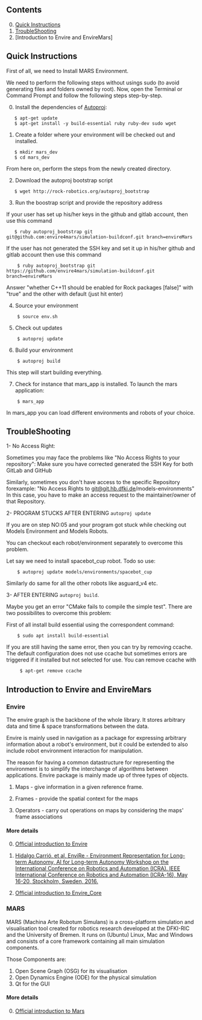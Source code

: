 ## Contents

0. [Quick Instructions](https://github.com/envire4mars/simulation-buildconf/blob/envireMars/ReadMe.md#quick-instructions)
0. [TroubleShooting](https://github.com/envire4mars/simulation-buildconf/blob/envireMars/ReadMe.md#TroubleShooting)
0. [Introduction to Envire and EnvireMars]

## Quick Instructions

First of all, we need to Install MARS Environment. 

We need to perform the following steps without usings sudo (to avoid generating files and folders owned by root). Now, open the Terminal or Command Prompt and follow the following steps step-by-step.

0) Install the dependencies of [Autoproj](https://github.com/rock-core/autoproj):

```   
   $ apt-get update
   $ apt-get install -y build-essential ruby ruby-dev sudo wget
```

1) Create a folder where your environment will be checked out and installed.
```
   $ mkdir mars_dev
   $ cd mars_dev
```
From here on, perform the steps from the newly created directory.

          
2) Download the autoproj bootstrap script

```
   $ wget http://rock-robotics.org/autoproj_bootstrap
```          
    
3) Run the boostrap script and provide the repository address

If your user has set up his/her keys in the github and gitlab account, then use this command

```
   $ ruby autoproj_bootstrap git git@github.com:envire4mars/simulation-buildconf.git branch=envireMars
``` 
 
If the user has not generated the SSH key and set it up in his/her github and gitlab account then use this command

```
    $ ruby autoproj_bootstrap git https://github.com/envire4mars/simulation-buildconf.git branch=envireMars
```        

Answer "whether C++11 should be enabled for Rock packages [false]" with "true" and the other with default (just hit enter)    
    
4) Source your environment

```
    $ source env.sh
```

5) Check out updates
```      
    $ autoproj update
```          
6) Build your environment
```      
    $ autoproj build        
```    
This step will start building everything.
    
7) Check for instance that mars_app is installed. To launch the mars application: 
```
    $ mars_app          
```    

In mars_app you can load different environments and robots of your choice.
    
 ## TroubleShooting
 
1- No Access Right:

Sometimes you may face the problems like "No Access Rights to your repository": Make sure you have corrected generated the SSH Key for both GitLab and GitHub
    
Similarly, sometimes you don't have access to the specific Repository forexample:
"No Access Rights to git@git.hb.dfki.de/models-environments" 
In this case, you have to make an access request to the maintainer/owner of that Repository. 

2- PROGRAM STUCKS AFTER ENTERING ` autoproj update `

If you are on step NO:05 and your program got stuck while checking out Models Environment and Models Robots. 

You can checkout each robot/environment separately to overcome this problem.

Let say  we need to install spacebot_cup robot.
Todo so use:
```    
    $ autoproj update models/environments/spacebot_cup
```              
Similarly do same for all the other robots like asguard_v4 etc.

    
3- AFTER ENTERING ` autoproj build `.

Maybe you get an error "CMake fails to compile the simple test".
There are two possibilites to overcome this problem: 

First of all install build essential using the correspondent command:
```    
    $ sudo apt install build-essential
```              
If you are still having the same error, then you can try by removing ccache. The default configuration does not use ccache but sometimes errors are triggered if it installed but not selected for use. You can remove ccache with
```
     $ apt-get remove ccache
```

## Introduction to Envire and EnvireMars

### Envire

The envire graph is the backbone of the whole library. It stores arbitrary data and time & space transformations between the data. 

Envire is mainly used in navigation as a package for expressing arbitrary information about a robot's environment, but it could be extended to also include robot environment interaction for manipulation.

The reason for having a common datastructure for representing the environment is to simplify the interchange of algorithms between applications. Envire package is mainly made up of three types of objects. 

1) Maps - give information in a given reference frame.

2) Frames - provide the spatial context for the maps

2) Operators - carry out operations on maps by considering the maps' frame associations 

#### More details 

0. [Official introduction to Envire](http://envire.github.io/docs/intro_about_envire.html)

0. [Hidalgo Carrió, et al, EnviRe - Environment Representation for Long-term Autonomy, AI for Long-term Autonomy Workshop on the International Conference on Robotics and Automation (ICRA). IEEE International Conference on Robotics and Automation (ICRA-16), May 16-20, Stockholm, Sweden, 2016.](https://www.dfki.de/fileadmin/user_upload/import/8365_Hidalgo-Carrio_et_al._-_2016_-_EnviRe_-_Environment_Representation_for_Long_Term_Autonomy.pdf)

0. [Official introduction to Envire_Core](https://github.com/envire/envire-envire_core#build-and-test-status)

### MARS 

MARS (Machina Arte Robotum Simulans) is a cross-platform simulation and visualisation tool created for robotics research developed at the DFKI-RIC and the University of Bremen. It runs on (Ubuntu) Linux, Mac and Windows and consists of a core framework containing all main simulation components.

Those Components are: 

1) Open Scene Graph (OSG) for its visualisation
2) Open Dynamics Engine (ODE) for the physical simulation
3) Qt for the GUI

#### More details  

0. [Official introduction to Mars](https://github.com/rock-simulation/mars)











